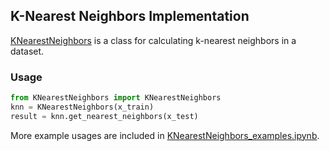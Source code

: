 ## K-Nearest Neighbors Implementation

[KNearestNeighbors](https://github.com/XiongCynthia/KNearestNeighbors/blob/main/KNearestNeighbors.py) is a class for calculating k-nearest neighbors in a dataset.

### Usage

```python
from KNearestNeighbors import KNearestNeighbors
knn = KNearestNeighbors(x_train)
result = knn.get_nearest_neighbors(x_test)
```

More example usages are included in [KNearestNeighbors_examples.ipynb](https://github.com/XiongCynthia/KNearestNeighbors/blob/main/KNearestNeighbors_examples.ipynb).
